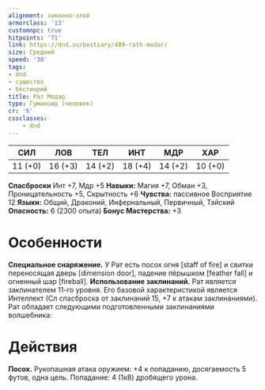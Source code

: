 ```yaml
---
alignment: законно-злой
armorclass: '13'
customnpc: true
hitpoints: '71'
link: https://dnd.su/bestiary/489-rath-modar/
size: Средний
speed: '30'
tags:
- dnd
- существо
- бестиарий
title: Рат Модар
type: Гуманоид (человек)
cr: '6'
cssclasses:
    - dnd
---
```



| СИЛ | ЛОВ | ТЕЛ | ИНТ | МДР | ХАР |
|---|---|---|---|---|---|
| 11 (+0) | 16 (+3) | 14 (+2) | 18 (+4) | 14 (+2) | 10 (+0) |
**Спасброски** Инт +7, Мдр +5
**Навыки:** Магия +7, Обман +3, Проницательность +5, Скрытность +6
**Чувства:** пассивное Восприятие 12
**Языки:** Общий, Драконий, Инфернальный, Первичный, Тэйский
**Опасность:** 6 (2300 опыта)
**Бонус Мастерства:** +3


# Особенности
**Специальное снаряжение.** У Рат есть посох огня [staff of fire] и свитки переносящая дверь [dimension door], падение пёрышком [feather fall] и огненный шар [fireball].
**Использование заклинаний.** Рат является заклинателем 11-го уровня. Его базовой характеристикой является Интеллект (Сл спасброска от заклинаний 15, +7 к атакам заклинаниями). Рат обладает следующими подготовленными заклинаниями волшебника:


# Действия
**Посох.** Рукопашная атака оружием: +4 к попаданию, досягаемость 5 футов, одна цель. Попадание: 4 (1к8) дробящего урона.